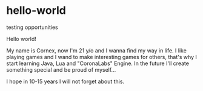 # hello-world
testing opportunities

Hello world!

My name is Cornex, now I'm 21 y/o and I wanna find my way in life.
I like playing games and I wand to make interesting games for others, that's why I start learning Java, Lua and "CoronaLabs" Engine. 
In the future I'll create something special and be proud of myself...

I hope in 10-15 years I will not forget about this.
